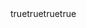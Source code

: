 ---
name: "📚 Documentation Issue"
description: "Report an issue with the project documentation"
labels: ["documentation"]
assignees: []
body:
  - type: markdown
    attributes:
      value: "## 📖 Documentation Issue\nHelp us improve the documentation!"

  - type: textarea
    id: description
    attributes:
      label: "Describe the issue"
      description: "What part of the documentation needs improvement?"
      placeholder: "The docs on X are unclear/missing information."
    validations:
      required: true

  - type: textarea
    id: suggested-improvements
    attributes:
      label: "Suggested improvement"
      description: "How should we improve the documentation?"
      placeholder: "I suggest adding more examples for X."
    validations:
      required: false

  - type: textarea
    id: additional-context
    attributes:
      label: "Additional context"
      description: "Any other information?"
      placeholder: "Any more details?"
    validations:
      required: false
---